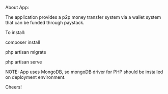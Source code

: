 About App:

The application provides a p2p money transfer system via a wallet system that can be funded through paystack.

To install:

composer install

php artisan migrate

php artisan serve

NOTE: App uses MongoDB, so mongoDB driver for PHP should be installed on deployment environment.

Cheers!
